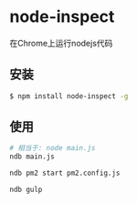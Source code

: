 # node-inspect

在Chrome上运行nodejs代码

## 安装

```sh
$ npm install node-inspect -g
```

## 使用

```sh
# 相当于: node main.js
ndb main.js 
```

```sh
ndb pm2 start pm2.config.js
```

```sh
ndb gulp
```